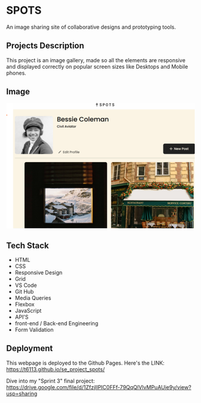 # SPOTS

An image sharing site of collaborative designs and prototyping tools.

## Projects Description

This project is an image gallery, made so all the elements are responsive and displayed correctly on popular screen sizes like Desktops and Mobile phones.

## Image

<img src="./images/Screenshot .png">

## Tech Stack

- HTML
- CSS
- Responsive Design
- Grid
- VS Code
- Git Hub
- Media Queries
- Flexbox
- JavaScript
- API'S
- front-end / Back-end Engineering
- Form Validation

## Deployment

This webpage is deployed to the Github Pages. Here's the LINK: https://t6113.github.io/se_project_spots/

Dive into my "Sprint 3" final project: https://drive.google.com/file/d/1ZfzjlIPIC0FFf-79QqQlVlvMPuAUie9y/view?usp=sharing
